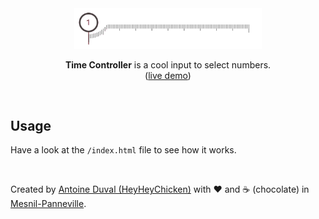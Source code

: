 <div align="center">
    <a href="https://github.com/heyheychicken/Watch">
        <img alt="logo" src="https://raw.githubusercontent.com/HeyHeyChicken/Time-Controller/main/resources/github-logo.gif" width="300">
    </a>
<br/>

**Time Controller** is a cool input to select numbers.<br/>
([live demo](//codepen.io/antoinecuffel/pen/ZdaGNE))<br/>
</div>
<br/>

## Usage

Have a look at the <code>/index.html</code> file to see how it works.

<br>

Created by [Antoine Duval (HeyHeyChicken)](//antoine.cuffel.fr) with ❤ and ☕ (chocolate) in [Mesnil-Panneville](//en.wikipedia.org/wiki/Mesnil-Panneville).